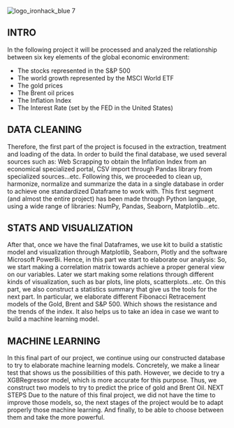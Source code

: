 ![logo_ironhack_blue 7](https://user-images.githubusercontent.com/23629340/40541063-a07a0a8a-601a-11e8-91b5-2f13e4e6b441.png)

## INTRO

In the following project it will be processed and analyzed the relationship between six key elements of the global economic environment: 
-	The stocks represented in the S&P 500
-	The world growth represented by the MSCI World ETF 
-	The gold prices
-	The Brent oil prices
-	The Inflation Index
-	The Interest Rate (set by the FED in the United States)

## DATA CLEANING
Therefore, the first part of the project is focused in the extraction, treatment and loading of the data. In order to build the final database, we used several sources such as: Web Scrapping to obtain the Inflation Index from an economical specialized portal, CSV import through Pandas library from specialized sources…etc. 
Following this, we proceeded to clean up, harmonize, normalize and summarize the data in a single database in order to achieve one standardized Dataframe to work with.
This first segment (and almost the entire project) has been made through Python language, using a wide range of libraries: NumPy, Pandas, Seaborn, Matplotlib…etc.

## STATS AND VISUALIZATION
After that, once we have the final Dataframes, we use kit to build a statistic model and visualization through Matplotlib, Seaborn, Plotly and the software Microsoft PowerBi.
Hence, in this part we start to elaborate our analysis:
So, we start making a correlation matrix towards achieve a proper general view on our variables. Later we start making some relations through different kinds of visualization, such as bar plots, line plots, scatterplots…etc.
On this part, we also construct a statistics summary that give us the tools for the next part. In particular, we elaborate different Fibonacci Retracement models of the Gold, Brent and S&P 500. Which shows the resistance and the trends of the index. It also helps us to take an idea in case we want to build a machine learning model.

## MACHINE LEARNING
In this final part of our project, we continue using our constructed database to try to elaborate machine learning models. Concretely, we make a linear test that shows us the possibilities of this path. However, we decide to try a XGBRegressor model, which is more accurate for this purpose. Thus, we construct two models to try to predict the price of gold and Brent Oil.
NEXT STEPS
Due to the nature of this final project, we did not have the time to improve those models, so, the next stages of the project would be to adapt properly those machine learning. And finally, to be able to choose between them and take the more powerful. 

